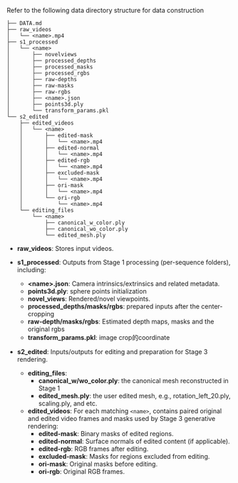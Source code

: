 Refer to the following data directory structure for data construction

```
├── DATA.md
├── raw_videos
│   └── <name>.mp4
├── s1_processed
│   └── <name>
│       ├── novelviews
│       ├── processed_depths
│       ├── processed_masks
│       ├── processed_rgbs
│       ├── raw-depths
│       ├── raw-masks
│       ├── raw-rgbs
│       ├── <name>.json
│       ├── points3d.ply
│       └── transform_params.pkl
└── s2_edited
    ├── edited_videos
    │   └── <name>
    │       ├── edited-mask
    │       │   └── <name>.mp4
    │       ├── edited-normal
    │       │   └── <name>.mp4
    │       ├── edited-rgb
    │       │   └── <name>.mp4
    │       ├── excluded-mask
    │       │   └── <name>.mp4
    │       ├── ori-mask
    │       │   └── <name>.mp4
    │       └── ori-rgb
    │           └── <name>.mp4
    └── editing_files
        └── <name>
            ├── canonical_w_color.ply
            ├── canonical_wo_color.ply
            └── edited_mesh.ply
```

- **raw_videos**: Stores input videos.

- **s1_processed**: Outputs from Stage 1 processing (per-sequence folders), including:
  - **\<name>.json**: Camera intrinsics/extrinsics and related metadata.
  - **points3d.ply**: sphere points initialization
  - **novel_views**: Rendered/novel viewpoints.
  - **processed_depths/masks/rgbs**: prepared inputs after the center-cropping
  - **raw-depth/masks/rgbs**: Estimated depth maps, masks and the original rgbs
  - **transform_params.pkl**: image crop的coordinate

- **s2_edited**: Inputs/outputs for editing and preparation for Stage 3 rendering.
  - **editing_files**: 
    - **canonical_w/wo_color.ply**: the canonical mesh reconstructed in Stage 1
    - **edited_mesh.ply**: the user edited mesh, e.g., rotation_left_20.ply, scaling.ply, and etc.
  - **edited_videos**: For each matching `<name>`, contains paired original and edited video frames and masks used by Stage 3 generative rendering:
    - **edited-mask**: Binary masks of edited regions.
    - **edited-normal**: Surface normals of edited content (if applicable).
    - **edited-rgb**: RGB frames after editing.
    - **excluded-mask**: Masks for regions excluded from editing.
    - **ori-mask**: Original masks before editing.
    - **ori-rgb**: Original RGB frames.

